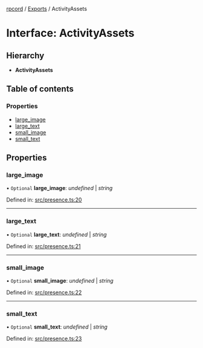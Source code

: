 [rpcord](../README.md) / [Exports](../modules.md) / ActivityAssets

# Interface: ActivityAssets

## Hierarchy

* **ActivityAssets**

## Table of contents

### Properties

- [large\_image](activityassets.md#large_image)
- [large\_text](activityassets.md#large_text)
- [small\_image](activityassets.md#small_image)
- [small\_text](activityassets.md#small_text)

## Properties

### large\_image

• `Optional` **large\_image**: *undefined* \| *string*

Defined in: [src/presence.ts:20](https://github.com/DjDeveloperr/RPCord/blob/308e2e6/src/presence.ts#L20)

___

### large\_text

• `Optional` **large\_text**: *undefined* \| *string*

Defined in: [src/presence.ts:21](https://github.com/DjDeveloperr/RPCord/blob/308e2e6/src/presence.ts#L21)

___

### small\_image

• `Optional` **small\_image**: *undefined* \| *string*

Defined in: [src/presence.ts:22](https://github.com/DjDeveloperr/RPCord/blob/308e2e6/src/presence.ts#L22)

___

### small\_text

• `Optional` **small\_text**: *undefined* \| *string*

Defined in: [src/presence.ts:23](https://github.com/DjDeveloperr/RPCord/blob/308e2e6/src/presence.ts#L23)
